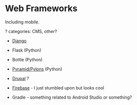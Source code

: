 Web Frameworks
==============

Including mobile.


? categories: CMS, other?

- [Django](https://www.djangoproject.com)
- Flask (Python)
- Bottle (Python)
- [Pyramid/Pylons](http://www.pylonsproject.org/projects/pyramid/about) (Python)

- [Drupal](https://www.drupal.org) ?

- [Firebase](https://www.firebase.com/) - I just stumbled upon but looks cool




- Gradle - something related to Android Studio or something?
